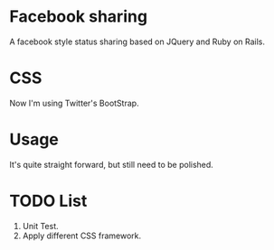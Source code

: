 Facebook sharing
=============================
A facebook style status sharing based on JQuery and Ruby on Rails.

CSS
=============================
Now I'm using Twitter's BootStrap.

Usage
=============================
It's quite straight forward, but still need to be polished.

TODO List
=============================
1. Unit Test.
2. Apply different CSS framework.